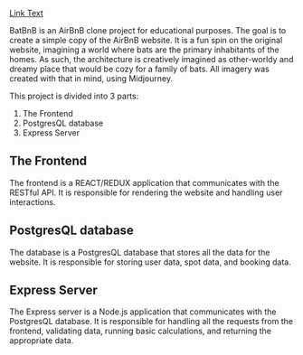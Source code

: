 [Link Text](https://batbnb.s3.us-west-1.amazonaws.com/destroyedPallace/dpScreenshot.png)

BatBnB is an AirBnB clone project for educational purposes. The goal is to create a simple copy of the AirBnB website. It is a fun spin on the original website, imagining a world where bats are the primary inhabitants of the homes. As such, the architecture is creatively imagined as other-worldy and dreamy place that would be cozy for a family of bats. All imagery was created with that in mind, using Midjourney.

This project is divided into 3 parts:

1. The Frontend
3. PostgresQL database
3. Express Server

## The Frontend
The frontend is a REACT/REDUX application that communicates with the RESTful API. It is responsible for rendering the website and handling user interactions.

## PostgresQL database
The database is a PostgresQL database that stores all the data for the website. It is responsible for storing user data, spot data, and booking data.

## Express Server
The Express server is a Node.js application that communicates with the PostgresQL database. It is responsible for handling all the requests from the frontend, validating data, running basic calculations, and returning the appropriate data.

